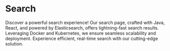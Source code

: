 # Search
Discover a powerful search experience! Our search page, crafted with Java, React, and powered by Elasticsearch, offers lightning-fast search results. Leveraging Docker and Kubernetes, we ensure seamless scalability and deployment. Experience efficient, real-time search with our cutting-edge solution.
